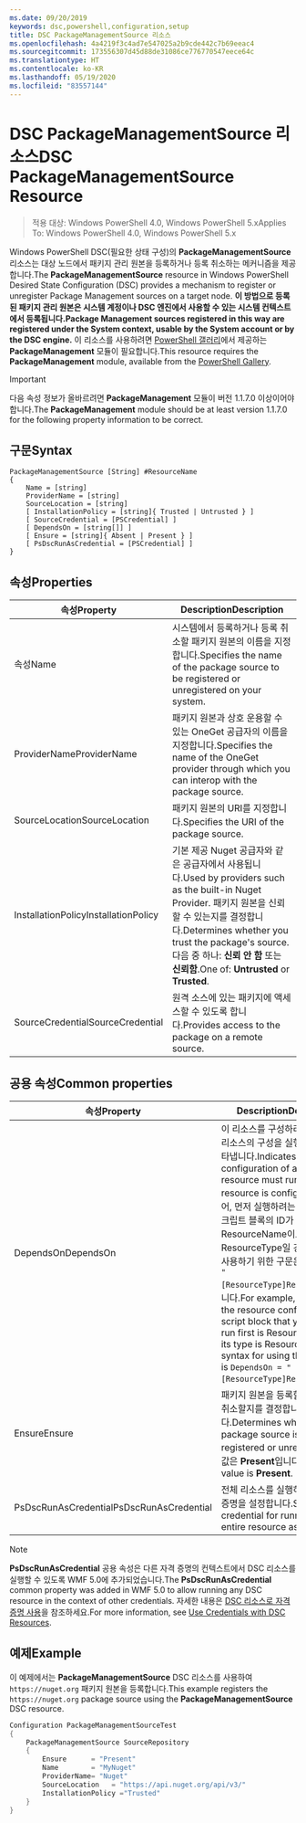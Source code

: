 ```yaml
---
ms.date: 09/20/2019
keywords: dsc,powershell,configuration,setup
title: DSC PackageManagementSource 리소스
ms.openlocfilehash: 4a4219f3c4ad7e547025a2b9cde442c7b69eeac4
ms.sourcegitcommit: 173556307d45d88de31086ce776770547eece64c
ms.translationtype: HT
ms.contentlocale: ko-KR
ms.lasthandoff: 05/19/2020
ms.locfileid: "83557144"
---
```

# <a name="dsc-packagemanagementsource-resource"></a><span data-ttu-id="7af09-103">DSC PackageManagementSource 리소스</span><span class="sxs-lookup"><span data-stu-id="7af09-103">DSC PackageManagementSource Resource</span></span>

> <span data-ttu-id="7af09-104">적용 대상: Windows PowerShell 4.0, Windows PowerShell 5.x</span><span class="sxs-lookup"><span data-stu-id="7af09-104">Applies To: Windows PowerShell 4.0, Windows PowerShell 5.x</span></span>

<span data-ttu-id="7af09-105">Windows PowerShell DSC(필요한 상태 구성)의 **PackageManagementSource** 리소스는 대상 노드에서 패키지 관리 원본을 등록하거나 등록 취소하는 메커니즘을 제공합니다.</span><span class="sxs-lookup"><span data-stu-id="7af09-105">The **PackageManagementSource** resource in Windows PowerShell Desired State Configuration (DSC) provides a mechanism to register or unregister Package Management sources on a target node.</span></span>
<span data-ttu-id="7af09-106">**이 방법으로 등록된 패키지 관리 원본은 시스템 계정이나 DSC 엔진에서 사용할 수 있는 시스템 컨텍스트에서 등록됩니다.**</span><span class="sxs-lookup"><span data-stu-id="7af09-106">**Package Management sources registered in this way are registered under the System context, usable by the System account or by the DSC engine.**</span></span> <span data-ttu-id="7af09-107">이 리소스를 사용하려면 [PowerShell 갤러리](https://PowerShellGallery.com)에서 제공하는 **PackageManagement** 모듈이 필요합니다.</span><span class="sxs-lookup"><span data-stu-id="7af09-107">This resource requires the **PackageManagement** module, available from the [PowerShell Gallery](https://PowerShellGallery.com).</span></span>

> [!IMPORTANT]
> <span data-ttu-id="7af09-108">다음 속성 정보가 올바르려면 **PackageManagement** 모듈이 버전 1.1.7.0 이상이어야 합니다.</span><span class="sxs-lookup"><span data-stu-id="7af09-108">The **PackageManagement** module should be at least version 1.1.7.0 for the following property information to be correct.</span></span>

## <a name="syntax"></a><span data-ttu-id="7af09-109">구문</span><span class="sxs-lookup"><span data-stu-id="7af09-109">Syntax</span></span>

```Syntax
PackageManagementSource [String] #ResourceName
{
    Name = [string]
    ProviderName = [string]
    SourceLocation = [string]
    [ InstallationPolicy = [string]{ Trusted | Untrusted } ]
    [ SourceCredential = [PSCredential] ]
    [ DependsOn = [string[]] ]
    [ Ensure = [string]{ Absent | Present } ]
    [ PsDscRunAsCredential = [PSCredential] ]
}
```

## <a name="properties"></a><span data-ttu-id="7af09-110">속성</span><span class="sxs-lookup"><span data-stu-id="7af09-110">Properties</span></span>

|<span data-ttu-id="7af09-111">속성</span><span class="sxs-lookup"><span data-stu-id="7af09-111">Property</span></span> |<span data-ttu-id="7af09-112">Description</span><span class="sxs-lookup"><span data-stu-id="7af09-112">Description</span></span> |
|---|---|
|<span data-ttu-id="7af09-113">속성</span><span class="sxs-lookup"><span data-stu-id="7af09-113">Name</span></span> |<span data-ttu-id="7af09-114">시스템에서 등록하거나 등록 취소할 패키지 원본의 이름을 지정합니다.</span><span class="sxs-lookup"><span data-stu-id="7af09-114">Specifies the name of the package source to be registered or unregistered on your system.</span></span> |
|<span data-ttu-id="7af09-115">ProviderName</span><span class="sxs-lookup"><span data-stu-id="7af09-115">ProviderName</span></span> |<span data-ttu-id="7af09-116">패키지 원본과 상호 운용할 수 있는 OneGet 공급자의 이름을 지정합니다.</span><span class="sxs-lookup"><span data-stu-id="7af09-116">Specifies the name of the OneGet provider through which you can interop with the package source.</span></span> |
|<span data-ttu-id="7af09-117">SourceLocation</span><span class="sxs-lookup"><span data-stu-id="7af09-117">SourceLocation</span></span> |<span data-ttu-id="7af09-118">패키지 원본의 URI를 지정합니다.</span><span class="sxs-lookup"><span data-stu-id="7af09-118">Specifies the URI of the package source.</span></span> |
|<span data-ttu-id="7af09-119">InstallationPolicy</span><span class="sxs-lookup"><span data-stu-id="7af09-119">InstallationPolicy</span></span> |<span data-ttu-id="7af09-120">기본 제공 Nuget 공급자와 같은 공급자에서 사용됩니다.</span><span class="sxs-lookup"><span data-stu-id="7af09-120">Used by providers such as the built-in Nuget Provider.</span></span> <span data-ttu-id="7af09-121">패키지 원본을 신뢰할 수 있는지를 결정합니다.</span><span class="sxs-lookup"><span data-stu-id="7af09-121">Determines whether you trust the package's source.</span></span> <span data-ttu-id="7af09-122">다음 중 하나: **신뢰 안 함** 또는 **신뢰함**.</span><span class="sxs-lookup"><span data-stu-id="7af09-122">One of: **Untrusted** or **Trusted**.</span></span> |
|<span data-ttu-id="7af09-123">SourceCredential</span><span class="sxs-lookup"><span data-stu-id="7af09-123">SourceCredential</span></span> |<span data-ttu-id="7af09-124">원격 소스에 있는 패키지에 액세스할 수 있도록 합니다.</span><span class="sxs-lookup"><span data-stu-id="7af09-124">Provides access to the package on a remote source.</span></span> |

## <a name="common-properties"></a><span data-ttu-id="7af09-125">공용 속성</span><span class="sxs-lookup"><span data-stu-id="7af09-125">Common properties</span></span>

|<span data-ttu-id="7af09-126">속성</span><span class="sxs-lookup"><span data-stu-id="7af09-126">Property</span></span> |<span data-ttu-id="7af09-127">Description</span><span class="sxs-lookup"><span data-stu-id="7af09-127">Description</span></span> |
|---|---|
|<span data-ttu-id="7af09-128">DependsOn</span><span class="sxs-lookup"><span data-stu-id="7af09-128">DependsOn</span></span> |<span data-ttu-id="7af09-129">이 리소스를 구성하려면 먼저 다른 리소스의 구성을 실행해야 함을 나타냅니다.</span><span class="sxs-lookup"><span data-stu-id="7af09-129">Indicates that the configuration of another resource must run before this resource is configured.</span></span> <span data-ttu-id="7af09-130">예를 들어, 먼저 실행하려는 리소스 구성 스크립트 블록의 ID가 ResourceName이고 해당 형식이 ResourceType일 경우, 이 속성을 사용하기 위한 구문은 `DependsOn = "[ResourceType]ResourceName"`입니다.</span><span class="sxs-lookup"><span data-stu-id="7af09-130">For example, if the ID of the resource configuration script block that you want to run first is ResourceName and its type is ResourceType, the syntax for using this property is `DependsOn = "[ResourceType]ResourceName"`.</span></span> |
|<span data-ttu-id="7af09-131">Ensure</span><span class="sxs-lookup"><span data-stu-id="7af09-131">Ensure</span></span> |<span data-ttu-id="7af09-132">패키지 원본을 등록할지 또는 등록 취소할지를 결정합니다.</span><span class="sxs-lookup"><span data-stu-id="7af09-132">Determines whether the package source is to be registered or unregistered.</span></span> <span data-ttu-id="7af09-133">기본값은 **Present**입니다.</span><span class="sxs-lookup"><span data-stu-id="7af09-133">The default value is **Present**.</span></span> |
|<span data-ttu-id="7af09-134">PsDscRunAsCredential</span><span class="sxs-lookup"><span data-stu-id="7af09-134">PsDscRunAsCredential</span></span> |<span data-ttu-id="7af09-135">전체 리소스를 실행하기 위한 자격 증명을 설정합니다.</span><span class="sxs-lookup"><span data-stu-id="7af09-135">Sets the credential for running the entire resource as.</span></span> |

> [!NOTE]
> <span data-ttu-id="7af09-136">**PsDscRunAsCredential** 공용 속성은 다른 자격 증명의 컨텍스트에서 DSC 리소스를 실행할 수 있도록 WMF 5.0에 추가되었습니다.</span><span class="sxs-lookup"><span data-stu-id="7af09-136">The **PsDscRunAsCredential** common property was added in WMF 5.0 to allow running any DSC resource in the context of other credentials.</span></span> <span data-ttu-id="7af09-137">자세한 내용은 [ DSC 리소스로 자격 증명 사용](../../../configurations/runasuser.md)을 참조하세요.</span><span class="sxs-lookup"><span data-stu-id="7af09-137">For more information, see [Use Credentials with DSC Resources](../../../configurations/runasuser.md).</span></span>

## <a name="example"></a><span data-ttu-id="7af09-138">예제</span><span class="sxs-lookup"><span data-stu-id="7af09-138">Example</span></span>

<span data-ttu-id="7af09-139">이 예제에서는 **PackageManagementSource** DSC 리소스를 사용하여 `https://nuget.org` 패키지 원본을 등록합니다.</span><span class="sxs-lookup"><span data-stu-id="7af09-139">This example registers the `https://nuget.org` package source using the **PackageManagementSource** DSC resource.</span></span>

```powershell
Configuration PackageManagementSourceTest
{
    PackageManagementSource SourceRepository
    {
        Ensure      = "Present"
        Name        = "MyNuget"
        ProviderName= "Nuget"
        SourceLocation   = "https://api.nuget.org/api/v3/"
        InstallationPolicy ="Trusted"
    }
}
```
